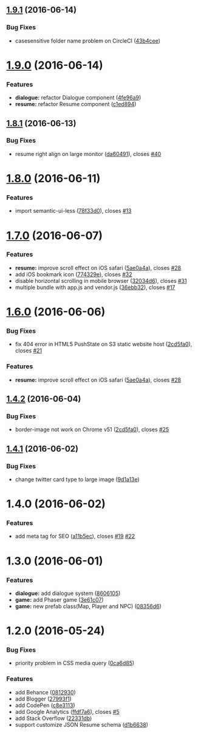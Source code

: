 <a name="1.9.1"></a>
## [1.9.1](https://github.com/amowu/amowu.com/compare/1.9.0...1.9.1) (2016-06-14)


### Bug Fixes

* casesensitive folder name problem on CircleCI ([43b4cee](https://github.com/amowu/amowu.com/commit/43b4cee))



<a name="1.9.0"></a>
# [1.9.0](https://github.com/amowu/amowu.com/compare/1.8.1...1.9.0) (2016-06-14)


### Features

* **dialogue:** refactor Dialogue component ([4fe96a9](https://github.com/amowu/amowu.com/commit/4fe96a9))
* **resume:** refactor Resume component ([c1ed894](https://github.com/amowu/amowu.com/commit/c1ed894))



<a name="1.8.1"></a>
## [1.8.1](https://github.com/amowu/amowu.com/compare/1.8.0...1.8.1) (2016-06-13)


### Bug Fixes

* resume right align on large monitor ([da60491](https://github.com/amowu/amowu.com/commit/da60491)), closes [#40](https://github.com/amowu/amowu.com/issues/40)



<a name="1.8.0"></a>
# [1.8.0](https://github.com/amowu/amowu.com/compare/1.7.0...1.8.0) (2016-06-11)


### Features

* import semantic-ui-less ([78f33d0](https://github.com/amowu/amowu.com/commit/78f33d0)), closes [#13](https://github.com/amowu/amowu.com/issues/13)



<a name="1.7.0"></a>
# [1.7.0](https://github.com/amowu/amowu.com/compare/1.6.0...1.7.0) (2016-06-07)


### Features

* **resume:** improve scroll effect on iOS safari ([5ae0a4a](https://github.com/amowu/amowu.com/commit/5ae0a4a)), closes [#28](https://github.com/amowu/amowu.com/issues/28)
* add iOS bookmark icon ([774329e](https://github.com/amowu/amowu.com/commit/774329e)), closes [#32](https://github.com/amowu/amowu.com/issues/32)
* disable horizontal scrolling in mobile browser ([32034d6](https://github.com/amowu/amowu.com/commit/32034d6)), closes [#31](https://github.com/amowu/amowu.com/issues/31)
* multiple bundle with app.js and vendor.js ([36ebb32](https://github.com/amowu/amowu.com/commit/36ebb32)), closes [#17](https://github.com/amowu/amowu.com/issues/17)



<a name="1.6.0"></a>
# [1.6.0](https://github.com/amowu/amowu.com/compare/1.4.2...1.6.0) (2016-06-06)


### Bug Fixes

* fix 404 error in HTML5 PushState on S3 static website host ([2cd5fa0](https://github.com/amowu/amowu.com/commit/2cd5fa0)), closes [#21](https://github.com/amowu/amowu.com/issues/21)


### Features

* **resume:** improve scroll effect on iOS safari ([5ae0a4a](https://github.com/amowu/amowu.com/commit/5ae0a4a)), closes [#28](https://github.com/amowu/amowu.com/issues/28)



<a name="1.4.2"></a>
## [1.4.2](https://github.com/amowu/amowu.com/compare/1.4.1...1.4.2) (2016-06-04)


### Bug Fixes

* border-image not work on Chrome v51 ([2cd5fa0](https://github.com/amowu/amowu.com/commit/2cd5fa0)), closes [#25](https://github.com/amowu/amowu.com/issues/25)



<a name="1.4.1"></a>
## [1.4.1](https://github.com/amowu/amowu.com/compare/1.4.0...1.4.1) (2016-06-02)


### Bug Fixes

* change twitter card type to large image ([9d1a13e](https://github.com/amowu/amowu.com/commit/9d1a13e))



<a name="1.4.0"></a>
# 1.4.0 (2016-06-02)


### Features

* add <head> meta tag for SEO ([a11b5ec](https://github.com/amowu/amowu.com/commit/a11b5ec)), closes [#19](https://github.com/amowu/amowu.com/issues/19) [#22](https://github.com/amowu/amowu.com/issues/22)



<a name="1.3.0"></a>
# 1.3.0 (2016-06-01)


### Features

* **dialogue:** add dialogue system ([8606105](https://github.com/amowu/amowu.com/commit/8606105))
* **game:** add Phaser game ([3e61c07](https://github.com/amowu/amowu.com/commit/3e61c07))
* **game:** new prefab class(Map, Player and NPC) ([08356d6](https://github.com/amowu/amowu.com/commit/08356d6))



<a name="1.2.0"></a>
# 1.2.0 (2016-05-24)


### Bug Fixes

* priority problem in CSS media query ([0ca6d85](https://github.com/amowu/amowu.com/commit/0ca6d85))


### Features

* add Behance ([0812930](https://github.com/amowu/amowu.com/commit/0812930))
* add Blogger ([27993f1](https://github.com/amowu/amowu.com/commit/27993f1))
* add CodePen ([c8e3113](https://github.com/amowu/amowu.com/commit/c8e3113))
* add Google Analytics ([ffdf7a6](https://github.com/amowu/amowu.com/commit/ffdf7a6)), closes [#5](https://github.com/amowu/amowu.com/issues/5)
* add Stack Overflow ([22331db](https://github.com/amowu/amowu.com/commit/22331db))
* support customize JSON Resume schema ([d1b6638](https://github.com/amowu/amowu.com/commit/d1b6638))



